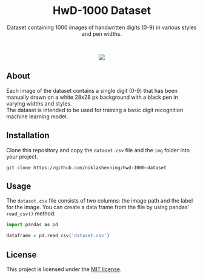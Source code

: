 <h1 align="center">HwD-1000 Dataset</h1>

<p align="center">
    Dataset containing 1000 images of handwritten digits (0-9) in various styles and pen widths.
</p>

<br>

<p align="center">
    <img src="https://github.com/user-attachments/assets/6b84dd91-b959-472a-a3b6-e327c1826a3d">
</p>


## About
Each image of the dataset contains a single digit (0-9) that has been manually drawn on a white
28x28 px background with a black pen in varying widths and styles.
<br>
The dataset is intended to be used for training a basic digit recognition machine learning model.


## Installation
Clone this repository and copy the `dataset.csv` file and the `img` folder into your project.
```
git clone https://github.com/niklashenning/hwd-1000-dataset
```

## Usage
The `dataset.csv` file consists of two columns: the image path and the label for the image.
You can create a data frame from the file by using pandas' `read_csv()` method:
```python
import pandas as pd

dataframe = pd.read_csv('dataset.csv')
```


## License
This project is licensed under the [MIT license](LICENSE).
